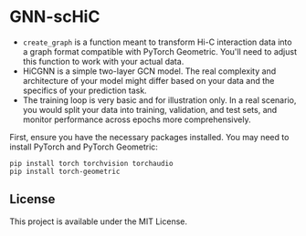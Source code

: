 # GNN-scHiC

- `create_graph` is a function meant to transform Hi-C interaction data into a graph format compatible with PyTorch Geometric. You'll need to adjust this function to work with your actual data.
- HiCGNN is a simple two-layer GCN model. The real complexity and architecture of your model might differ based on your data and the specifics of your prediction task.
- The training loop is very basic and for illustration only. In a real scenario, you would split your data into training, validation, and test sets, and monitor performance across epochs more comprehensively.

First, ensure you have the necessary packages installed. You may need to install PyTorch and PyTorch Geometric:
~~~
pip install torch torchvision torchaudio
pip install torch-geometric
~~~


## License
This project is available under the MIT License.
